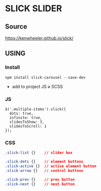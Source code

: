 # SLICK SLIDER

## Source
https://kenwheeler.github.io/slick/

## USING
### Install
`npm install slick-carousel --save-dev`  
* add to project JS и SCSS

### JS
```JS
$('.multiple-items').slick({
  dots: true,
  infinite: true,
  slidesToShow: 3,
  slidesToScroll: 1
});
```

### CSS
```CSS
.slick-list {}    // slider box

.slick-dots {}    // element buttons
.slick-active {}  // active element button
.slick-arrow {}   // control buttons

.slick-prev {}    // prev button 
.slick-next {}    // next button
```